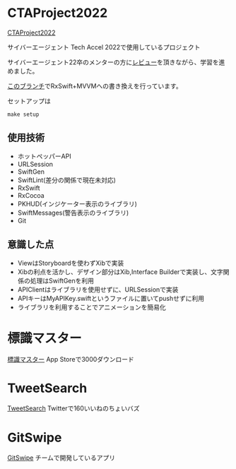 # CTAProject2022
[CTAProject2022](https://github.com/Mayachiu/CTAProject2022)

サイバーエージェント Tech Accel 2022で使用しているプロジェクト

サイバーエージェント22卒のメンターの方に[レビュー](https://github.com/Mayachiu/CTAProject2022/pulls?q=is%3Apr+is%3Aclosed)を頂きながら、学習を進めました。

[このブランチ](https://github.com/Mayachiu/CTAProject2022/tree/task1/MVVM)でRxSwift+MVVMへの書き換えを行っています。

セットアップは
```
make setup
```

## 使用技術
- ホットペッパーAPI
- URLSession
- SwiftGen
- SwiftLint(差分の関係で現在未対応)
- RxSwift
- RxCocoa
- PKHUD(インジケーター表示のライブラリ)
- SwiftMessages(警告表示のライブラリ)
- Git

## 意識した点
- ViewはStoryboardを使わずXibで実装
- Xibの利点を活かし、デザイン部分はXib,Interface Builderで実装し、文字関係の処理はSwiftGenを利用
- APIClientはライブラリを使用せずに、URLSessionで実装
- APIキーはMyAPIKey.swiftというファイルに置いてpushせずに利用
- ライブラリを利用することでアニメーションを簡易化

# 標識マスター
[標識マスター](https://github.com/Mayachiu/CarQuiz)
App Storeで3000ダウンロード

# TweetSearch
[TweetSearch](https://github.com/Mayachiu/TweetSearch)
Twitterで160いいねのちょいバズ

# GitSwipe
[GitSwipe](https://github.com/Beyond-CTA/GitHubTinder)
チームで開発しているアプリ
